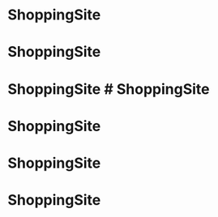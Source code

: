 # ShoppingSite
# ShoppingSite
# ShoppingSite # ShoppingSite
# ShoppingSite
# ShoppingSite
# ShoppingSite
